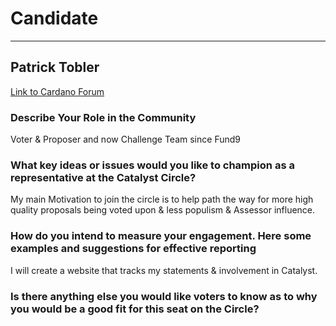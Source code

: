 # Candidate #
***
## Patrick Tobler ##

[Link to Cardano Forum](https://forum.cardano.org/t/patrick-tobler-platform-statement/109206)

### Describe Your Role in the Community ###

Voter & Proposer and now Challenge Team since Fund9

### What key ideas or issues would you like to champion as a representative at the Catalyst Circle? ###

My main Motivation to join the circle is to help path the way for more high quality proposals being voted upon & less populism & Assessor influence.

### How do you intend to measure your engagement. Here some examples and suggestions for effective reporting ###

I will create a website that tracks my statements & involvement in Catalyst.

### Is there anything else you would like voters to know as to why you would be a good fit for this seat on the Circle? ###

